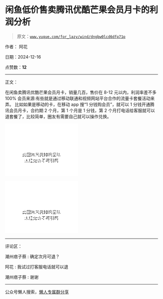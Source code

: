# 闲鱼低价售卖腾讯优酷芒果会员月卡的利润分析

> 原文：[`www.yuque.com/for_lazy/wind/dngbw0lcd6dfp71p`](https://www.yuque.com/for_lazy/wind/dngbw0lcd6dfp71p)

作者： 阿花

日期：2024-12-16

点赞数：**12**

* * *

正文：

在闲鱼卖腾讯优酷芒果会员月卡，销量几百，售价在 8-12 元以内，利润率差不多 100% 会员来源:有些就是通过移动联通和视频网站平台合作的流量卡套餐活动来弄。
比如如果是移动的卡，在移动 app 搜“1 分钱购会员”，就可以 1 分钱开通腾讯会员月卡，合约期 2 个月，第 1 个月是 1 分钱，第 2 个月打电话给客服就可以退套餐了，比较简单，圈友有需要自己就可以操作兑换。

![](img/29397fce0cac43e490c55f0a65b4c674.png "None")

![](img/13920bab798e1fae4a4fa9acf855f242.png "None")

* * *

评论区：

潮州痞子蔡 : 确定次月可退？

阿花 : 我试过打客服电话就可以退

潮州痞子蔡 : 谢谢

* * *

公众号懒人搜索，[懒人专属群分享](https://lazybook.fun/#/blog/group)